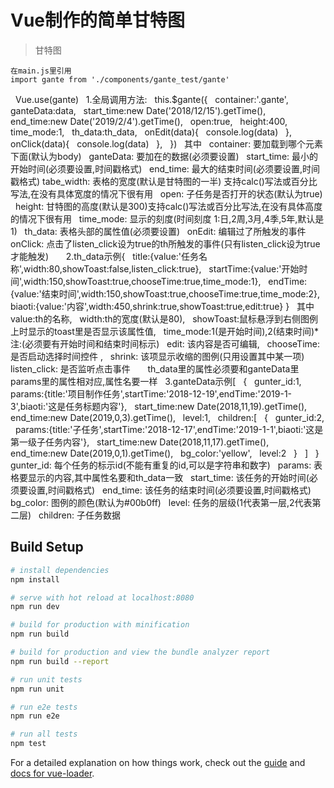# Vue制作的简单甘特图

> 甘特图

    在main.js里引用
    import gante from './components/gante_test/gante'
  	Vue.use(gante)
  	1.全局调用方法:
      	this.$gante({
        	container:'.gante',
        	ganteData:data,
        	start_time:new Date('2018/12/15').getTime(),
        	end_time:new Date('2019/2/4').getTime(),
        	open:true,
        	height:400,
        	time_mode:1,
        	th_data:th_data,
        	onEdit(data){
        	console.log(data)
        	},
        	onClick(data){
        	console.log(data)
        	},
      	})
  	其中
      	container: 要加载到哪个元素下面(默认为body)
      	ganteData: 要加在的数据(必须要设置)
      	start_time: 最小的开始时间(必须要设置,时间戳格式)
      	end_time: 最大的结束时间(必须要设置,时间戳格式)
        tabe_width: 表格的宽度(默认是甘特图的一半) 支持calc()写法或百分比写法,在没有具体宽度的情况下很有用
  	    open: 子任务是否打开的状态(默认为true)
      	height: 甘特图的高度(默认是300)支持calc()写法或百分比写法,在没有具体高度的情况下很有用
      	time_mode: 显示的刻度(时间刻度 1:日,2周,3月,4季,5年,默认是1)
      	th_data: 表格头部的属性值(必须要设置)
      	onEdit: 编辑过了所触发的事件
      	onClick: 点击了listen_click设为true的th所触发的事件(只有listen_click设为true才能触发)
  	 
  	2.th_data示例{
      	title:{value:'任务名称',width:80,showToast:false,listen_click:true},
      	startTime:{value:'开始时间',width:150,showToast:true,chooseTime:true,time_mode:1},
      	endTime:{value:'结束时间',width:150,showToast:true,chooseTime:true,time_mode:2},
      	biaoti:{value:'内容',width:450,shrink:true,showToast:true,edit:true}
     	}
  	其中
      	value:th的名称,
      	width:th的宽度(默认是80),
      	showToast:鼠标悬浮到右侧图例上时显示的toast里是否显示该属性值,
      	time_mode:1(是开始时间),2(结束时间)*注:(必须要有开始时间和结束时间标示)
      	edit: 该内容是否可编辑,
      	chooseTime: 是否启动选择时间控件 ,
      	shrink: 该项显示收缩的图例(只用设置其中某一项)
      	listen_click: 是否监听点击事件
  	 
  	   th_data里的属性必须要和ganteData里params里的属性相对应,属性名要一样
  	3.ganteData示例[
      	{
        	gunter_id:1,
        	params:{title:'项目制作任务',startTime:'2018-12-19',endTime:'2019-1-3',biaoti:'这是任务标题内容'},
        	start_time:new Date(2018,11,19).getTime(),
        	end_time:new Date(2019,0,3).getTime(),
        	level:1,
        	children:[
          	{
            	gunter_id:2,
            	params:{title:'子任务',startTime:'2018-12-17',endTime:'2019-1-1',biaoti:'这是第一级子任务内容'},
            	start_time:new Date(2018,11,17).getTime(),
            	end_time:new Date(2019,0,1).getTime(),
            	bg_color:'yellow',
            	level:2
          	}
        	]
      	}
      	gunter_id: 每个任务的标示id(不能有重复的id,可以是字符串和数字)
      	params: 表格要显示的内容,其中属性名要和th_data一致
      	start_time: 该任务的开始时间(必须要设置,时间戳格式)
      	end_time: 该任务的结束时间(必须要设置,时间戳格式)
      	bg_color: 图例的颜色(默认为#00b0ff)
      	level: 任务的层级(1代表第一层,2代表第二层)
      	children: 子任务数据

## Build Setup

``` bash
# install dependencies
npm install

# serve with hot reload at localhost:8080
npm run dev

# build for production with minification
npm run build

# build for production and view the bundle analyzer report
npm run build --report

# run unit tests
npm run unit

# run e2e tests
npm run e2e

# run all tests
npm test
```

For a detailed explanation on how things work, check out the [guide](http://vuejs-templates.github.io/webpack/) and [docs for vue-loader](http://vuejs.github.io/vue-loader).
